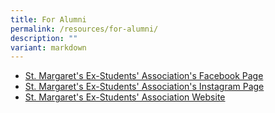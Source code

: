 ```yaml
---
title: For Alumni
permalink: /resources/for-alumni/
description: ""
variant: markdown
---
```

* [St. Margaret's Ex-Students' Association's Facebook Page](https://www.facebook.com/SMESA1842/)  
* [St. Margaret's Ex-Students' Association's Instagram Page](https://www.instagram.com/smesa1842/)   
* [St. Margaret's Ex-Students' Association Website](https://www.smesa.org.sg/)